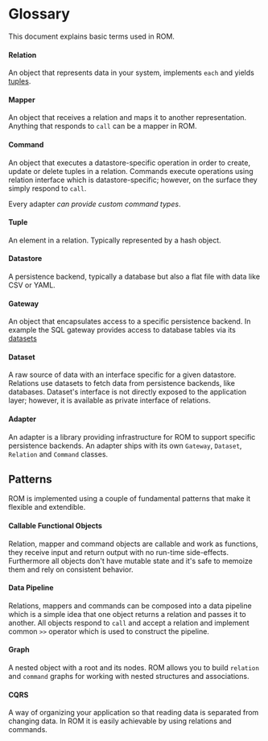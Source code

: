 # Glossary

This document explains basic terms used in ROM.

#### Relation

An object that represents data in your system, implements `each` and yields
[tuples](#tuple).

#### Mapper

An object that receives a relation and maps it to another representation. Anything
that responds to `call` can be a mapper in ROM.

#### Command

An object that executes a datastore-specific operation in order to create, update
or delete tuples in a relation. Commands execute operations using relation
interface which is datastore-specific; however, on the surface they simply respond
to `call`.

Every adapter *can provide custom command types*.

#### Tuple

An element in a relation. Typically represented by a hash object.

#### Datastore

A persistence backend, typically a database but also a flat file with data like
CSV or YAML.

#### Gateway

An object that encapsulates access to a specific persistence backend. In example
the SQL gateway provides access to database tables via its [datasets](#dataset)

#### Dataset

A raw source of data with an interface specific for a given datastore. Relations
use datasets to fetch data from persistence backends, like databases. Dataset's
interface is not directly exposed to the application layer; however, it is
available as private interface of relations.

#### Adapter

An adapter is a library providing infrastructure for ROM to support specific
persistence backends. An adapter ships with its own `Gateway`, `Dataset`, `Relation`
and `Command` classes.

## Patterns

ROM is implemented using a couple of fundamental patterns that make it flexible
and extendible.

#### Callable Functional Objects

Relation, mapper and command objects are callable and work as functions, they
receive input and return output with no run-time side-effects. Furthermore all
objects don't have mutable state and it's safe to memoize them and rely on
consistent behavior.

#### Data Pipeline

Relations, mappers and commands can be composed into a data pipeline which is a
simple idea that one object returns a relation and passes it to another. All objects
respond to `call` and accept a relation and implement common `>>` operator which
is used to construct the pipeline.

#### Graph

A nested object with a root and its nodes. ROM allows you to build `relation`
and `command` graphs for working with nested structures and associations.

#### CQRS

A way of organizing your application so that reading data is separated from
changing data. In ROM it is easily achievable by using relations and commands.
